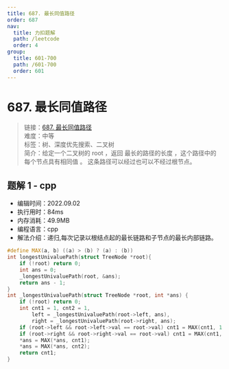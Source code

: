 ```yaml
---
title: 687. 最长同值路径
order: 687
nav:
  title: 力扣题解
  path: /leetcode
  order: 4
group:
  title: 601-700
  path: /601-700
  order: 601
---
```


# 687. 最长同值路径
    
> 链接：[687. 最长同值路径](https://leetcode.cn/problems/longest-univalue-path/)  
> 难度：中等  
> 标签：树、深度优先搜索、二叉树  
> 简介：给定一个二叉树的 root ，返回 最长的路径的长度 ，这个路径中的 每个节点具有相同值 。 这条路径可以经过也可以不经过根节点。
      
## 题解 1 - cpp
- 编辑时间：2022.09.02
- 执行用时：84ms
- 内存消耗：49.9MB
- 编程语言：cpp
- 解法介绍：递归,每次记录以根结点起的最长链路和子节点的最长内部链路。
```cpp
#define MAX(a, b) ((a) > (b) ? (a) : (b))
int longestUnivaluePath(struct TreeNode *root){
    if (!root) return 0;
    int ans = 0;
    _longestUnivaluePath(root, &ans);
    return ans - 1;
}
int _longestUnivaluePath(struct TreeNode *root, int *ans) {
    if (!root) return 0;
    int cnt1 = 1, cnt2 = 1,
        left = _longestUnivaluePath(root->left, ans),
        right = _longestUnivaluePath(root->right, ans);
    if (root->left && root->left->val == root->val) cnt1 = MAX(cnt1, 1 + left), cnt2 += left;
    if (root->right && root->right->val == root->val) cnt1 = MAX(cnt1, 1 + right), cnt2 += right;
    *ans = MAX(*ans, cnt1);
    *ans = MAX(*ans, cnt2);
    return cnt1;
}
```

      
